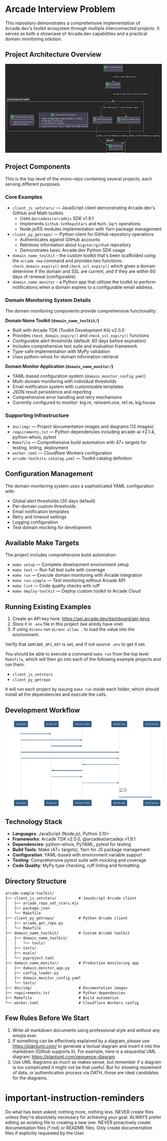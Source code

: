 # Arcade Interview Problem

This repository demonstrates a comprehensive implementation of Arcade.dev's toolkit ecosystem through multiple interconnected projects. It serves as both a showcase of Arcade.dev capabilities and a practical domain monitoring solution.

## Project Architecture Overview

![uml](doc/img/domain-toolkit-uml.png)

## Project Components

This is the top-level of the mono-repo containing several projects, each serving different purposes.

### Core Examples

- `client_js_setstars/` — JavaScript client demonstrating Arcade.dev's GitHub and Math toolkits
  - Uses `@arcadeai/arcadejs` SDK v1.9.1
  - Implements `Github.SetRepoStars` and `Math.Sqrt` operations
  - Node.js/ES modules implementation with Yarn package management
- `client_py_getrepo/` — Python client for GitHub repository operations
  - Authenticates against GitHub accounts
  - Retrieves information about `kigster/githuh` repository
  - Demonstrates basic Arcade.dev Python SDK usage
- `domain_name_toolkit` - the custom toolkit that's been scaffolded using the `arcade new` command and provides two functions: `check_domain_expiry()` and `check_ssl_expiry()` which given a domain determine if the domain and SSL are current, and if they are within 60 days of renewal (configurable).
- `domain_name_monitor` - a Python app that utilizes the toolkit to perform notifications when a domain expires to a configurable email address.

### Domain Monitoring System Details

The domain monitoring components provide comprehensive functionality:

**Domain Name Toolkit (`domain_name_toolkit/`)**

- Built with Arcade TDK (Toolkit Development Kit) v2.0.0
- Provides `check_domain_expiry()` and `check_ssl_expiry()` functions
- Configurable alert thresholds (default: 60 days before expiration)
- Includes comprehensive test suite and evaluation framework
- Type-safe implementation with MyPy validation
- Uses python-whois for domain information retrieval

**Domain Monitor Application (`domain_name_monitor/`)**

- YAML-based configuration system (`domain_monitor_config.yaml`)
- Multi-domain monitoring with individual thresholds
- Email notification system with customizable templates
- JSON result persistence and reporting
- Comprehensive error handling and retry mechanisms
- Currently configured to monitor: kig.re, reinvent.one, re1.re, kig.house

### Supporting Infrastructure

- `doc/img/` — Project documentation images and diagrams (12 images)
- `requirements.txt` — Python dependencies including arcade-ai ≥2.1.4, python-whois, pytest
- `Makefile` — Comprehensive build automation with 47+ targets for testing, linting, deployment
- `worker.toml` — Cloudflare Workers configuration
- `arcade-toolkits-catalog.yaml` — Toolkit catalog definition

## Configuration Management

The domain monitoring system uses a sophisticated YAML configuration with:

- Global alert thresholds (30 days default)
- Per-domain custom thresholds
- Email notification templates
- Retry and timeout settings
- Logging configuration
- Test domain mocking for development

## Available Make Targets

The project includes comprehensive build automation:

- `make setup` — Complete development environment setup
- `make test` — Run full test suite with coverage
- `make run` — Execute domain monitoring with Arcade integration
- `make run-simple` — Test monitoring without Arcade API
- `make lint` — Code quality checks with ruff
- `make deploy-toolkit` — Deploy custom toolkit to Arcade Cloud

## Running Existing Examples

1. Create an API key here: https://api.arcade.dev/dashboard/api-keys
2. Store it in `.env` file in this project (we alredy have one)
3. If using `direnv` run `direnv allow .` to load the value into the environment.

Verify that `$ARCADE_API_KEY` is set, and if not source `.env` to get it set.

You should be able to execute a command `make run` from the top level `Makefile`, which will then go into each of the following example projects and run them:

- `client_js_setstars`
- `client_py_getrepo`

It will run each project by issuing `make run` inside each folder, which should install all the dependencies and execute the calls.

## Development Workflow

![sequence](doc/img/project-sequence-uml.png)

## Technology Stack

- **Languages**: JavaScript (Node.js), Python 3.10+
- **Frameworks**: Arcade TDK v2.0.0, @arcadeai/arcadejs v1.9.1
- **Dependencies**: python-whois, PyYAML, pytest for testing
- **Build Tools**: Make (47+ targets), Yarn for JS package management
- **Configuration**: YAML-based with environment variable support
- **Testing**: Comprehensive pytest suite with mocking and coverage
- **Code Quality**: MyPy type checking, ruff linting and formatting

## Directory Structure

```
arcade-sample-toolkit/
├── client_js_setstars/          # JavaScript Arcade client
│   ├── arcade_repo_set_stars.mjs
│   ├── package.json
│   └── Makefile
├── client_py_getrepo/           # Python Arcade client
│   ├── arcade_get_repo.py
│   └── Makefile
├── domain_name_toolkit/         # Custom Arcade toolkit
│   ├── domain_name_toolkit/
│   │   └── tools/
│   ├── tests/
│   ├── evals/
│   └── pyproject.toml
├── domain_name_monitor/         # Production monitoring app
│   ├── domain_monitor_app.py
│   ├── config_loader.py
│   ├── domain_monitor_config.yaml
│   └── tests/
├── doc/img/                     # Documentation images
├── requirements.txt             # Python dependencies
├── Makefile                     # Build automation
└── worker.toml                  # Cloudflare Workers config
```

## Few Rules Before We Start

1. Write all markdown documents using professional style and without any emojis ever.
2. If something can be effectively explained by a diagram, please use https://plantuml.com/ to generate a textual diagram and insert it into the markdown (Github supports it). For example, here is a sequential UML diagram: https://plantuml.com/sequence-diagram.
3. Use UML diagrams as much as makes sense, but remember if a diagram is too complicated it might not be that useful. But for showing movement of data, or authentication process via OATH, those are ideal candidates for the diagrams.

# important-instruction-reminders

Do what has been asked; nothing more, nothing less.
NEVER create files unless they're absolutely necessary for achieving your goal.
ALWAYS prefer editing an existing file to creating a new one.
NEVER proactively create documentation files (\*.md) or README files. Only create documentation files if explicitly requested by the User.

